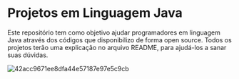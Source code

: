 # Projetos em Linguagem Java
Este repositório tem como objetivo ajudar programadores em linguagem Java através dos códigos que disponibilizo de forma open source.
Todos os projetos terão uma explicação no arquivo README, para ajudá-los a sanar suas dúvidas.

![42acc9671ee8dfa44e57187e97e5c9cb](https://user-images.githubusercontent.com/48156370/81460839-2cb22280-917e-11ea-9b9a-f22e0af1a489.gif) 

